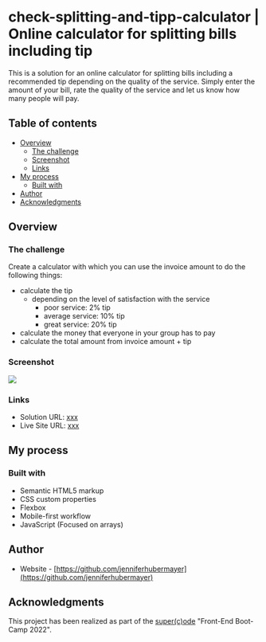 # check-splitting-and-tipp-calculator | Online calculator for splitting bills including tip

This is a solution for an online calculator for splitting bills including a recommended tip depending on the quality of the service. Simply enter the amount of your bill, rate the quality of the service and let us know how many people will pay.

## Table of contents

- [Overview](#overview)
  - [The challenge](#the-challenge)
  - [Screenshot](#screenshot)
  - [Links](#links)
- [My process](#my-process)
  - [Built with](#built-with)
- [Author](#author)
- [Acknowledgments](#acknowledgments)

## Overview

### The challenge

Create a calculator with which you can use the invoice amount to do the following things:

- calculate the tip
  - depending on the level of satisfaction with the service
    - poor service: 2% tip
    - average service: 10% tip
    - great service: 20% tip
- calculate the money that everyone in your group has to pay
- calculate the total amount from invoice amount + tip

### Screenshot

![](./screenshots)

### Links

- Solution URL: [xxx](xxx)
- Live Site URL: [xxx](xxx)

## My process

### Built with

- Semantic HTML5 markup
- CSS custom properties
- Flexbox
- Mobile-first workflow
- JavaScript (Focused on arrays)

## Author

- Website - [https://github.com/jenniferhubermayer](https://github.com/jenniferhubermayer)

## Acknowledgments

This project has been realized as part of the [super(c)ode](https://www.super-code.de/) "Front-End Boot-Camp 2022".
